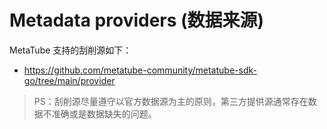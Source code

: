 # Metadata providers (数据来源)

MetaTube 支持的刮削源如下：

- <https://github.com/metatube-community/metatube-sdk-go/tree/main/provider>

<!-- - [`10musume`](https://www.10musume.com/)
- [`1Pondo`](https://www.1pondo.tv/)
- [`AirAV`](https://www.airav.wiki/)
- [`ARZON`](https://www.arzon.jp/)
- [`AVE`](https://www.aventertainments.com/)
- [`AVWIKI`](https://www.avwiki.org/)
- [`C0930`](https://www.c0930.com/)
- [`Caribbeancom`](https://www.caribbeancom.com/)
- [`CaribbeancomPR`](https://www.caribbeancompr.com/)
- [`DUGA`](https://duga.jp/main/)
- [`FANZA`](https://www.dmm.co.jp/)
- [`FC2`](https://adult.contents.fc2.com/)
- [`Gcolle`](https://gcolle.net/)
- [`Getchu`](https://dl.getchu.com/)
- [`H0930`](https://www.h0930.com/)
- [`H4610`](https://www.h4610.com/)
- [`GFriends`](https://github.com/xinxin8816/gfriends)
- [`HeyDouga`](https://www.heydouga.com/)
- [`HEYZO`](https://www.heyzo.com/)
- [`JAV321`](https://www.jav321.com/)
- [`JavBus`](https://www.javbus.com/)
- [`KIN8`](https://www.kin8tengoku.com/)
- [`MGS`](https://www.mgstage.com/)
- [`MYWIFE`](https://mywife.cc/)
- [`MURAMURA`](https://www.muramura.tv/)
- [`Pacopacomama`](https://www.pacopacomama.com/)
- [`Pcolle`](https://www.pcolle.com/)
- [`PRESTIGE`](https://www.prestige-av.com/)
- [`SOD`](https://ec.sod.co.jp/prime/)
- [`TOKYO-HOT`](https://my.tokyo-hot.com/)
- [`XsList`](https://xslist.org/)
- [`XXX-AV`](https://www.xxx-av.com/) -->

> PS：刮削源尽量遵守以官方数据源为主的原则，第三方提供源通常存在数据不准确或是数据缺失的问题。
